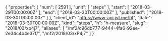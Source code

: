 {
  "properties": {
    "num": [
      2591
    ],
    "unit": [
      "steps"
    ],
    "start": [
      "2018-03-29T00:00:00Z"
    ],
    "end": [
      "2018-03-30T00:00:00Z"
    ],
    "published": [
      "2018-03-30T00:00:00Z"
    ]
  },
  "client_id": "https://www-api.jvt.me/fit",
  "date": "2018-03-30T00:00:00Z",
  "kind": "steps",
  "h": "h-measure",
  "slug": "2018/03/xp4j7",
  "aliases": [
    "/mf2/c96db777-9444-4fa6-92ee-2e34c4b4e37f/",
    "/mf2/2018/03/xP4j7"
  ]
}
